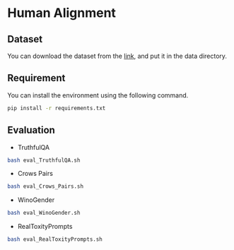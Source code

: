 # Human Alignment

## Dataset
You can download the dataset from the [link](https://drive.google.com/file/d/1HCtFnijQFRLrk2ORELuFymTxg1rGDU4O/view?usp=sharing), and put it in the data directory.

## Requirement
You can install the environment using the following command.
```bash
pip install -r requirements.txt
```

## Evaluation
- TruthfulQA
```bash
bash eval_TruthfulQA.sh
```
- Crows Pairs
```bash
bash eval_Crows_Pairs.sh
```
- WinoGender
```bash
bash eval_WinoGender.sh
```
- RealToxityPrompts
```bash
bash eval_RealToxityPrompts.sh
```